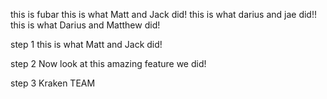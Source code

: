 this is fubar
this is what Matt and Jack did!
this is what darius and jae did!!
this is what Darius and Matthew did!




step 1
this is what Matt and Jack did!

step 2
Now look at this amazing feature we did!

step 3
Kraken TEAM